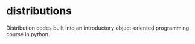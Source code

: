 # distributions
Distribution codes built into an introductory object-oriented programming course in python.
